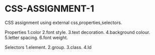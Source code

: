 # CSS-ASSIGNMENT-1

CSS assignment using external css,properties,selectors.

Properties
1.color
2.font style.
3.text decoration.
4.background colour.
5.letter spacing.
6.font weight.

Selectors
1.element.
2.group.
3.class.
4.Id
